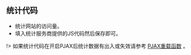 ## 统计代码
- 统计网站的访问量。
- 填入统计服务商提供的JS代码然后保存即可。

!> 如果统计代码在开启PJAX后统计数据有出入或失效请参考 [PJAX重载函数](pjax-reload) 。